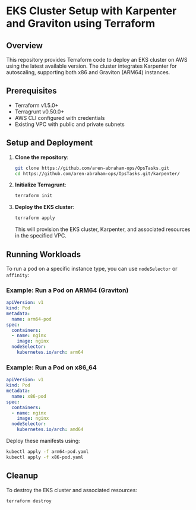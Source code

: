 # EKS Cluster Setup with Karpenter and Graviton using Terraform

## Overview
This repository provides Terraform code to deploy an EKS cluster on AWS using the latest available version. The cluster integrates Karpenter for autoscaling, supporting both x86 and Graviton (ARM64) instances.

## Prerequisites
- Terraform v1.5.0+
- Terragrunt v0.50.0+
- AWS CLI configured with credentials
- Existing VPC with public and private subnets

## Setup and Deployment
1. **Clone the repository**:
   ```bash
   git clone https://github.com/aren-abraham-ops/OpsTasks.git
   cd https://github.com/aren-abraham-ops/OpsTasks.git/karpenter/
   ```

2. **Initialize Terragrunt**:
   ```bash
   terraform init
   ```

3. **Deploy the EKS cluster**:
   ```bash
   terraform apply
   ```

   This will provision the EKS cluster, Karpenter, and associated resources in the specified VPC.

## Running Workloads
To run a pod on a specific instance type, you can use `nodeSelector` or `affinity`:

### Example: Run a Pod on ARM64 (Graviton)
```yaml
apiVersion: v1
kind: Pod
metadata:
  name: arm64-pod
spec:
  containers:
  - name: nginx
    image: nginx
  nodeSelector:
    kubernetes.io/arch: arm64
```

### Example: Run a Pod on x86_64
```yaml
apiVersion: v1
kind: Pod
metadata:
  name: x86-pod
spec:
  containers:
  - name: nginx
    image: nginx
  nodeSelector:
    kubernetes.io/arch: amd64
```

Deploy these manifests using:
```bash
kubectl apply -f arm64-pod.yaml
kubectl apply -f x86-pod.yaml
```

## Cleanup
To destroy the EKS cluster and associated resources:
```bash
terraform destroy
```
